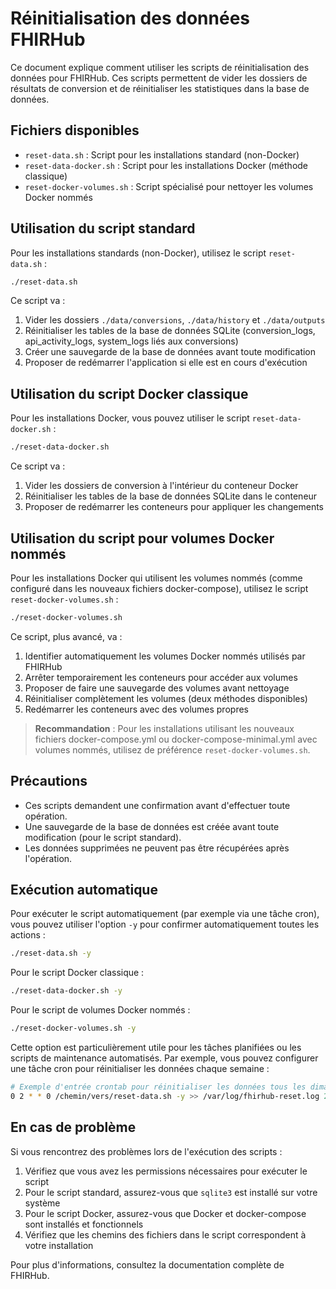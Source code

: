 # Réinitialisation des données FHIRHub

Ce document explique comment utiliser les scripts de réinitialisation des données pour FHIRHub. Ces scripts permettent de vider les dossiers de résultats de conversion et de réinitialiser les statistiques dans la base de données.

## Fichiers disponibles

- `reset-data.sh` : Script pour les installations standard (non-Docker)
- `reset-data-docker.sh` : Script pour les installations Docker (méthode classique)
- `reset-docker-volumes.sh` : Script spécialisé pour nettoyer les volumes Docker nommés

## Utilisation du script standard

Pour les installations standards (non-Docker), utilisez le script `reset-data.sh` :

```bash
./reset-data.sh
```

Ce script va :
1. Vider les dossiers `./data/conversions`, `./data/history` et `./data/outputs`
2. Réinitialiser les tables de la base de données SQLite (conversion_logs, api_activity_logs, system_logs liés aux conversions)
3. Créer une sauvegarde de la base de données avant toute modification
4. Proposer de redémarrer l'application si elle est en cours d'exécution

## Utilisation du script Docker classique

Pour les installations Docker, vous pouvez utiliser le script `reset-data-docker.sh` :

```bash
./reset-data-docker.sh
```

Ce script va :
1. Vider les dossiers de conversion à l'intérieur du conteneur Docker
2. Réinitialiser les tables de la base de données SQLite dans le conteneur
3. Proposer de redémarrer les conteneurs pour appliquer les changements

## Utilisation du script pour volumes Docker nommés

Pour les installations Docker qui utilisent les volumes nommés (comme configuré dans les nouveaux fichiers docker-compose), utilisez le script `reset-docker-volumes.sh` :

```bash
./reset-docker-volumes.sh
```

Ce script, plus avancé, va :
1. Identifier automatiquement les volumes Docker nommés utilisés par FHIRHub
2. Arrêter temporairement les conteneurs pour accéder aux volumes
3. Proposer de faire une sauvegarde des volumes avant nettoyage
4. Réinitialiser complètement les volumes (deux méthodes disponibles)
5. Redémarrer les conteneurs avec des volumes propres

> **Recommandation** : Pour les installations utilisant les nouveaux fichiers docker-compose.yml ou docker-compose-minimal.yml avec volumes nommés, utilisez de préférence `reset-docker-volumes.sh`.

## Précautions

- Ces scripts demandent une confirmation avant d'effectuer toute opération.
- Une sauvegarde de la base de données est créée avant toute modification (pour le script standard).
- Les données supprimées ne peuvent pas être récupérées après l'opération.

## Exécution automatique

Pour exécuter le script automatiquement (par exemple via une tâche cron), vous pouvez utiliser l'option `-y` pour confirmer automatiquement toutes les actions :

```bash
./reset-data.sh -y
```

Pour le script Docker classique :

```bash
./reset-data-docker.sh -y
```

Pour le script de volumes Docker nommés :

```bash
./reset-docker-volumes.sh -y
```

Cette option est particulièrement utile pour les tâches planifiées ou les scripts de maintenance automatisés. Par exemple, vous pouvez configurer une tâche cron pour réinitialiser les données chaque semaine :

```bash
# Exemple d'entrée crontab pour réinitialiser les données tous les dimanches à 2h du matin
0 2 * * 0 /chemin/vers/reset-data.sh -y >> /var/log/fhirhub-reset.log 2>&1
```

## En cas de problème

Si vous rencontrez des problèmes lors de l'exécution des scripts :

1. Vérifiez que vous avez les permissions nécessaires pour exécuter le script
2. Pour le script standard, assurez-vous que `sqlite3` est installé sur votre système
3. Pour le script Docker, assurez-vous que Docker et docker-compose sont installés et fonctionnels
4. Vérifiez que les chemins des fichiers dans le script correspondent à votre installation

Pour plus d'informations, consultez la documentation complète de FHIRHub.